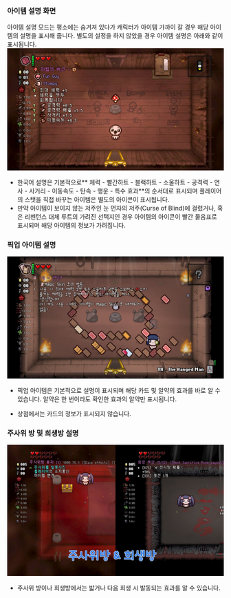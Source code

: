 ### 아이템 설명 화면

아이템 설명 모드는 평소에는 숨겨져 있다가 캐릭터가 아이템 가까이 갈 경우 해당 아이템의 설명을 표시해 줍니다. 별도의 설정을 하지 않았을 경우 아이템 설명은 아래와 같이 표시됩니다.  
![아이템 설명](../img/basic_1.jpg)  

- 한국어 설명은 기본적으로** 체력 - 빨간하트 - 블랙하트 - 소울하트 - 공격력 - 연사 - 사거리 - 이동속도 - 탄속 - 행운 - 특수 효과**의 순서대로 표시되며 플레이어의 스탯을 직접 바꾸는 아이템은 별도의 아이콘이 표시됩니다.
- 만약 아이템이 보이지 않는 저주인 눈 먼자의 저주(Curse of Blind)에 걸렸거나, 혹은 리펜턴스 대체 루트의 가려진 선택지인 경우 아이템의 아이콘이 빨간 물음표로 표시되며 해당 아이템의 정보가 가려집니다.

### 픽업 아이템 설명

![픽업 아이템 설명](../img/basic_2.jpg)  

- 픽업 아이템은 기본적으로 설명이 표시되며 해당 카드 및 알약의 효과를 바로 알 수 있습니다. 알약은 한 번이라도 확인한 효과의 알약만 표시됩니다.

- 상점에서는 카드의 정보가 표시되지 않습니다.

### 주사위 방 및 희생방 설명

![주사위방 희생방 설명](../img/example_dicesacrifice.png)  

- 주사위 방이나 희생방에서는 밟거나 다음 희생 시 발동되는 효과를 알 수 있습니다.